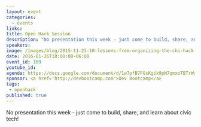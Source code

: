 ```yaml
---
layout: event
categories: 
  - events
links:
title: Open Hack Session
description: "No presentation this week - just come to build, share, and learn about civic tech!"
speakers:
image: /images/blog/2015-11-23-10-lessons-from-organizing-the-chi-hack-night/img8.jpg
date: 2016-01-26T18:00:00-06:00
event_id: 189
youtube_id: 
agenda: https://docs.google.com/document/d/1w7pfB7FGsKgik9pN7qmxoTBTrWwgWJu389guLuNz0A0/edit#
sponsor: <a href='http://devbootcamp.com'>Dev Bootcamp</a>
tags: 
 - openhack
published: true
---
```


No presentation this week - just come to build, share, and learn about civic tech!